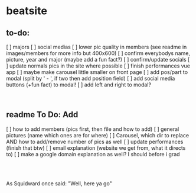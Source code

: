 # beatsite
## to-do:
[ ] majors
[ ] social medias
[ ] lower pic quality in members (see readme in images/members for more info but 400x600)
[ ] confirm everybodys name, picture, year and major (maybe add a fun fact?)
[ ] confirm/update socials
[ ] update normals pics in the site where possible
[ ] finish performances vue app
[ ] maybe make carousel little smaller on front page
[ ] add pos/part to modal (split by ' - ', if two then add position field)
[ ] add social media buttons (+fun fact) to modal!
[ ] add left and right to modal?

<br>

## readme To Do: Add 
[ ] how to add members (pics first, then file and how to add)
[ ] general pictures (name which ones are for where)
    [ ] Carousel, which dir to replace AND how to add/remove number of pics as well 
[ ] update performances (finish that btw)
[ ] email explanation (website we get from, what it directs to)
[ ] make a google domain explanation as well? I should before i grad 

<br><br>

 As Squidward once said: "Well, here ya go"
